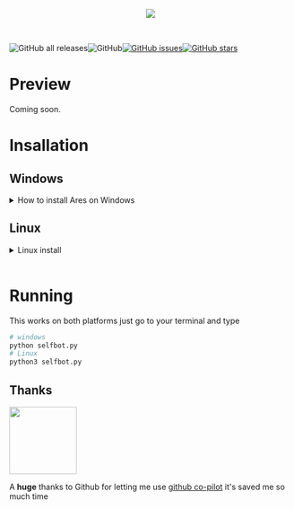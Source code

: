 <p align="center">
  <a href="https://daddie.dev">
    <img src="https://i.imgur.com/ob8Mb1U.png" max-height="500">
  </a>
</p>

&nbsp;


![GitHub all releases](https://img.shields.io/github/downloads/GoByeBye/Ares/total?style=for-the-badge)![GitHub](https://img.shields.io/github/license/GoByeBye/Ares?style=for-the-badge)[![GitHub issues](https://img.shields.io/github/issues/GoByeBye/Ares?style=for-the-badge)](https://github.com/GoByeBye/Ares/issues)[![GitHub stars](https://img.shields.io/github/stars/GoByeBye/Ares?style=for-the-badge)](https://github.com/GoByeBye/Ares/stargazers)


# Preview
Coming soon.

# Insallation
## Windows
<Details>
  <Summary>
  How to install Ares on Windows
  </Summary>

On windows, you simply run install.bat and it will attempt to install all the pre-requisites automatically. By attempting to use python without having to rely on PATH

If the script fails make sure you have both python and pip added to PATH.
You can make sure you've done this by running the python installer again and checking the checkbox that says `Add python 3.X to PATH` (See image below)
![Python installer](https://i.imgur.com/kStHlBg.png)

### Ez install from terminal
```batch
git clone https://github.com/GoByeBye/Ares.git
cd Ares
install.bat
```
</Details>


## Linux
<Details>
  <Summary> Linux install </Summary>
On linux it's a little bit different. You need to install python3 and pip3.
You can try to run the install script located in .\install.sh NOTE: this script is not tested

### How to run install.sh
```bash
# Download Ares
git clone https://github.com/GoByeBye/Ares.git
cd Ares
# Install requirements
sudo chmod +x ./install.sh
sudo ./install.sh
```
</Details>
&nbsp;

# Running
This works on both platforms just go to your terminal and type
```bash
# windows
python selfbot.py
# Linux
python3 selfbot.py
```


## Thanks
<!-- Github logo -->
<a href="https://github.com/"><img src=https://github.githubassets.com/images/modules/logos_page/Octocat.png width=120></a>

A **huge** thanks to Github for letting me use [github co-pilot](https://copilot.github.com) it's saved me so much time
